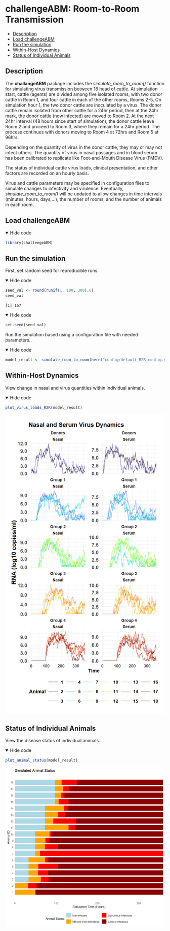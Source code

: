 challengeABM: Room-to-Room Transmission
================

- <a href="#description" id="toc-description">Description</a>
- <a href="#load-challengeabm" id="toc-load-challengeabm">Load
  challengeABM</a>
- <a href="#run-the-simulation" id="toc-run-the-simulation">Run the
  simulation</a>
- <a href="#within-host-dynamics"
  id="toc-within-host-dynamics">Within-Host Dynamics</a>
- <a href="#status-of-individual-animals"
  id="toc-status-of-individual-animals">Status of Individual Animals</a>

## Description

The **challangeABM** package includes the *simulate_room_to_room()*
function for simulating virus transmission between 18 head of cattle. At
simulation start, cattle (agents) are divided among five isolated rooms,
with two donor cattle in Room 1, and four cattle in each of the other
rooms, Rooms 2-5. On simulation hour 1, the two donor cattle are
inoculated by a virus. The donor cattle remain isolated from other
cattle for a 24hr period, then at the 24hr mark, the donor cattle (now
infected) are moved to Room 2. At the next 24hr interval (48 hours since
start of simulation), the donor cattle leave Room 2 and proceed to Room
3, where they remain for a 24hr period. The process continues with
donors moving to Room 4 at 72hrs and Room 5 at 96hrs.

Depending on the quantity of virus in the donor cattle, they may or may
not infect others. The quantity of virus in nasal passages and in blood
serum has been calibrated to replicate like Foot-and-Mouth Disease Virus
(FMDV).

The status of individual cattle virus loads, clinical presentation, and
other factors are recorded on an hourly basis.

Virus and cattle parameters may be specified in configuration files to
simulate changes to infectivity and virulence. Eventually,
*simulate_room_to_room()* will be updated to allow changes in time
intervals (minutes, hours, days,…), the number of rooms, and the number
of animals in each room.

## Load challengeABM

<details open>
<summary>Hide code</summary>

``` r
library(challengeABM)
```

</details>

## Run the simulation

First, set random seed for reproducible runs.

<details open>
<summary>Hide code</summary>

``` r
seed_val <- round(runif(1, 100, 300),0)
seed_val 
```

</details>

    [1] 167

<details open>
<summary>Hide code</summary>

``` r
set.seed(seed_val)
```

</details>

Run the simulation based using a configuration file with needed
parameters..

<details open>
<summary>Hide code</summary>

``` r
model_result <- simulate_room_to_room(here("config/default_R2R_config.yaml"))
```

</details>

## Within-Host Dynamics

View change in nasal and virus quantities within individual animals.

<details open>
<summary>Hide code</summary>

``` r
plot_virus_loads_R2R(model_result)
```

</details>

![](room_to_room_transmission_files/figure-commonmark/unnamed-chunk-5-1.png)

## Status of Individual Animals

View the disease status of individual animals.

<details open>
<summary>Hide code</summary>

``` r
plot_animal_status(model_result)
```

</details>

![](room_to_room_transmission_files/figure-commonmark/unnamed-chunk-6-1.png)
